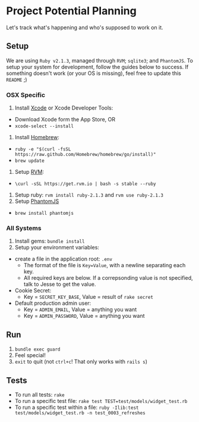 Project Potential Planning
==========================

Let's track what's happening and who's supposed to work on it.

Setup
-----

We are using `Ruby v2.1.3`, managed through `RVM`; `sqlite3`; and `PhantomJS`. To setup your system for development, follow the guides below to success. If something doesn't work (or your OS is missing), feel free to update this `README` ;)

### OSX Specific

1. Install [Xcode](https://developer.apple.com/xcode/downloads/) or Xcode Developer Tools:
  - Download Xcode form the App Store, OR
  - `xcode-select --install`
1. Install [Homebrew](http://brew.sh/):
  - `ruby -e "$(curl -fsSL https://raw.github.com/Homebrew/homebrew/go/install)"`
  - `brew update`
1. Setup [RVM](http://rvm.io/rvm/install):
  - `\curl -sSL https://get.rvm.io | bash -s stable --ruby`
1. Setup ruby: `rvm install ruby-2.1.3` and `rvm use ruby-2.1.3`
1. Setup [PhantomJS](https://github.com/teampoltergeist/poltergeist)
  - `brew install phantomjs`

### All Systems

1. Install gems: `bundle install`
1. Setup your environment variables:
  - create a file in the application root: `.env`
    - The format of the file is `Key=Value`, with a newline separating each key.
    - All required keys are below. If a correpsonding value is not specified, talk to Jesse to get the value.
  - Cookie Secret:
    - Key = `SECRET_KEY_BASE`, Value = result of `rake secret`
  - Default production admin user:
    - Key = `ADMIN_EMAIL`, Value = anything you want
    - Key = `ADMIN_PASSWORD`, Value = anything you want

Run
---

1. `bundle exec guard`
2. Feel special!
3. `exit` to quit (not `ctrl+c`! That only works with `rails s`)

Tests
-----

* To run all tests: `rake`
* To run a specific test file: `rake test TEST=test/models/widget_test.rb`
* To run a specific test within a file: `ruby -Ilib:test test/models/widget_test.rb -n test_0003_refreshes`

